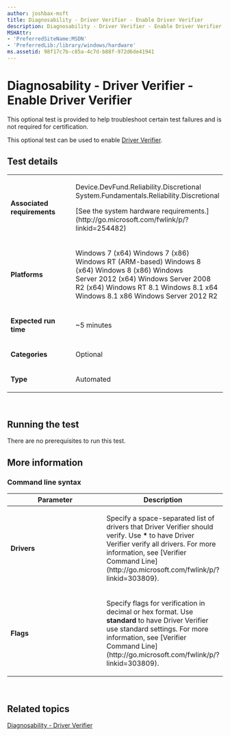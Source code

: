 ```yaml
---
author: joshbax-msft
title: Diagnosability - Driver Verifier - Enable Driver Verifier
description: Diagnosability - Driver Verifier - Enable Driver Verifier
MSHAttr:
- 'PreferredSiteName:MSDN'
- 'PreferredLib:/library/windows/hardware'
ms.assetid: 98f17c7b-c85a-4c7d-b88f-972d6de41941
---
```


# Diagnosability - Driver Verifier - Enable Driver Verifier


This optional test is provided to help troubleshoot certain test failures and is not required for certification.

This optional test can be used to enable [Driver Verifier](http://go.microsoft.com/fwlink/p/?linkid=303808).

## Test details


<table>
<colgroup>
<col width="50%" />
<col width="50%" />
</colgroup>
<tbody>
<tr class="odd">
<td><p><strong>Associated requirements</strong></p></td>
<td><p>Device.DevFund.Reliability.Discretional System.Fundamentals.Reliability.Discretional</p>
<p>[See the system hardware requirements.](http://go.microsoft.com/fwlink/p/?linkid=254482)</p></td>
</tr>
<tr class="even">
<td><p><strong>Platforms</strong></p></td>
<td><p>Windows 7 (x64) Windows 7 (x86) Windows RT (ARM-based) Windows 8 (x64) Windows 8 (x86) Windows Server 2012 (x64) Windows Server 2008 R2 (x64) Windows RT 8.1 Windows 8.1 x64 Windows 8.1 x86 Windows Server 2012 R2</p></td>
</tr>
<tr class="odd">
<td><p><strong>Expected run time</strong></p></td>
<td><p>~5 minutes</p></td>
</tr>
<tr class="even">
<td><p><strong>Categories</strong></p></td>
<td><p>Optional</p></td>
</tr>
<tr class="odd">
<td><p><strong>Type</strong></p></td>
<td><p>Automated</p></td>
</tr>
</tbody>
</table>

 

## Running the test


There are no prerequisites to run this test.

## More information


### Command line syntax

<table>
<colgroup>
<col width="50%" />
<col width="50%" />
</colgroup>
<thead>
<tr class="header">
<th>Parameter</th>
<th>Description</th>
</tr>
</thead>
<tbody>
<tr class="odd">
<td><p><strong>Drivers</strong></p></td>
<td><p>Specify a space-separated list of drivers that Driver Verifier should verify. Use <strong>*</strong> to have Driver Verifier verify all drivers. For more information, see [Verifier Command Line](http://go.microsoft.com/fwlink/p/?linkid=303809).</p></td>
</tr>
<tr class="even">
<td><p><strong>Flags</strong></p></td>
<td><p>Specify flags for verification in decimal or hex format. Use <strong>standard</strong> to have Driver Verifier use standard settings. For more information, see [Verifier Command Line](http://go.microsoft.com/fwlink/p/?linkid=303809).</p></td>
</tr>
</tbody>
</table>

 

## Related topics


[Diagnosability - Driver Verifier](diagnosability---driver-verifier.md)

 

 







